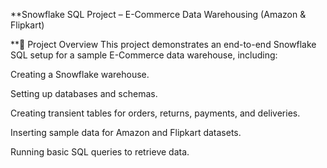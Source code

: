 **Snowflake SQL Project – E-Commerce Data Warehousing (Amazon & Flipkart)

**📌 Project Overview
This project demonstrates an end-to-end Snowflake SQL setup for a sample E-Commerce data warehouse, including:

Creating a Snowflake warehouse.

Setting up databases and schemas.

Creating transient tables for orders, returns, payments, and deliveries.

Inserting sample data for Amazon and Flipkart datasets.

Running basic SQL queries to retrieve data.
